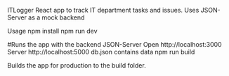 ITLogger
React app to track IT department tasks and issues. Uses JSON-Server as a mock backend

Usage
npm install
npm run dev

 #Runs the app with the backend JSON-Server
Open http://localhost:3000 Server http://localhost:5000 db.json contains data
npm run build

Builds the app for production to the build folder.
